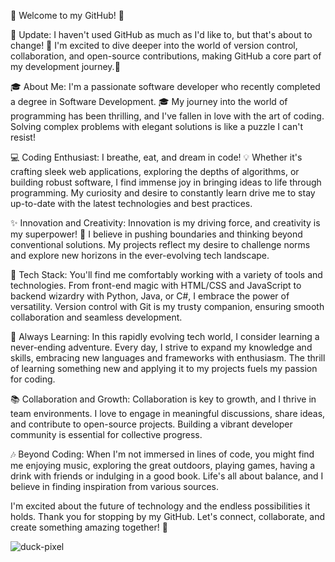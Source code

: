 👋 Welcome to my GitHub! 🚀

📢 Update: I haven't used GitHub as much as I'd like to, but that's about to change! 🌟 I'm excited to dive deeper into the world of version control, collaboration, and open-source contributions, making GitHub a core part of my development journey.📢


🎓 About Me:
I'm a passionate software developer who recently completed a degree in Software Development. 🎓 My journey into the world of programming has been thrilling, and I've fallen in love with the art of coding. Solving complex problems with elegant solutions is like a puzzle I can't resist!

💻 Coding Enthusiast:
I breathe, eat, and dream in code! 💡 Whether it's crafting sleek web applications, exploring the depths of algorithms, or building robust software, I find immense joy in bringing ideas to life through programming. My curiosity and desire to constantly learn drive me to stay up-to-date with the latest technologies and best practices.

✨ Innovation and Creativity:
Innovation is my driving force, and creativity is my superpower! 🚀 I believe in pushing boundaries and thinking beyond conventional solutions. My projects reflect my desire to challenge norms and explore new horizons in the ever-evolving tech landscape.

🔧 Tech Stack:
You'll find me comfortably working with a variety of tools and technologies. From front-end magic with HTML/CSS and JavaScript to backend wizardry with Python, Java, or C#, I embrace the power of versatility. Version control with Git is my trusty companion, ensuring smooth collaboration and seamless development.

🌱 Always Learning:
In this rapidly evolving tech world, I consider learning a never-ending adventure. Every day, I strive to expand my knowledge and skills, embracing new languages and frameworks with enthusiasm. The thrill of learning something new and applying it to my projects fuels my passion for coding.

📚 Collaboration and Growth:
Collaboration is key to growth, and I thrive in team environments. I love to engage in meaningful discussions, share ideas, and contribute to open-source projects. Building a vibrant developer community is essential for collective progress.

🎶 Beyond Coding:
When I'm not immersed in lines of code, you might find me enjoying music, exploring the great outdoors, playing games, having a drink with friends or indulging in a good book. Life's all about balance, and I believe in finding inspiration from various sources.

I'm excited about the future of technology and the endless possibilities it holds. Thank you for stopping by my GitHub. Let's connect, collaborate, and create something amazing together! 🌟

![duck-pixel](https://github.com/DoonOnthon/DoonOnthon/assets/73943064/3c33300e-3cc4-4a63-9389-3ea8035675df)
